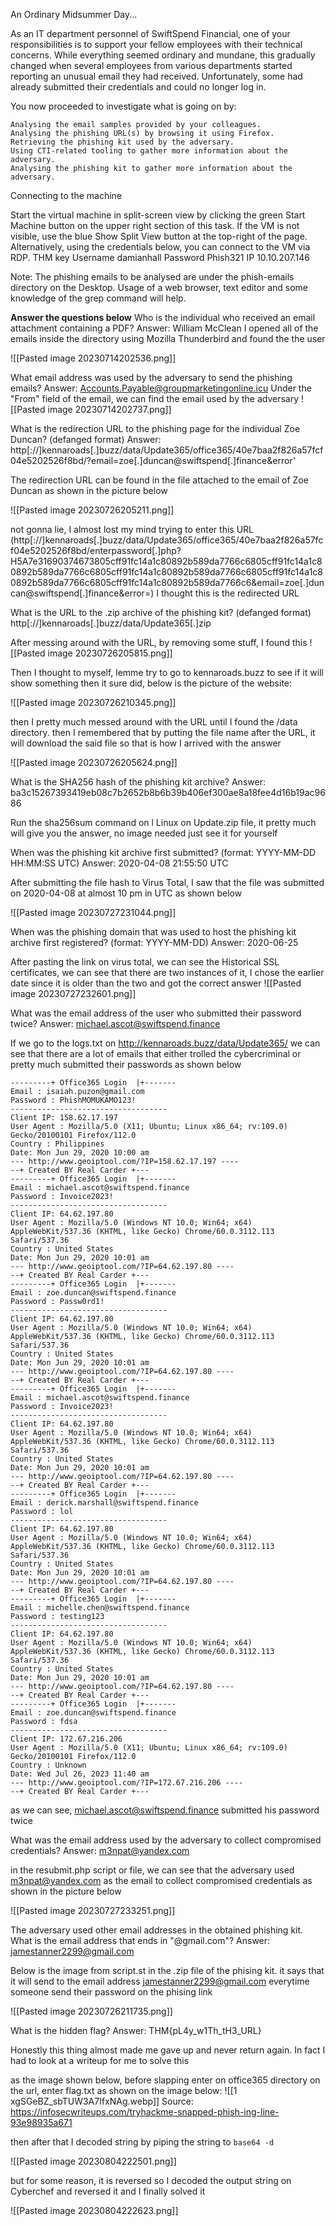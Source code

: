 
An Ordinary Midsummer Day...

As an IT department personnel of SwiftSpend Financial, one of your responsibilities is to support your fellow employees with their technical concerns. While everything seemed ordinary and mundane, this gradually changed when several employees from various departments started reporting an unusual email they had received. Unfortunately, some had already submitted their credentials and could no longer log in.

You now proceeded to investigate what is going on by:

    Analysing the email samples provided by your colleagues.
    Analysing the phishing URL(s) by browsing it using Firefox.
    Retrieving the phishing kit used by the adversary.
    Using CTI-related tooling to gather more information about the adversary.
    Analysing the phishing kit to gather more information about the adversary.

Connecting to the machine

Start the virtual machine in split-screen view by clicking the green Start Machine button on the upper right section of this task. If the VM is not visible, use the blue Show Split View button at the top-right of the page. Alternatively, using the credentials below, you can connect to the VM via RDP.
THM key
Username 	damianhall
Password 	Phish321
IP 	10.10.207.146

Note: The phishing emails to be analysed are under the phish-emails directory on the Desktop. Usage of a web browser, text editor and some knowledge of the grep command will help.

**Answer the questions below**
Who is the individual who received an email attachment containing a PDF?
Answer: William McClean
I opened all of the emails inside the directory using Mozilla Thunderbird and found the the user

![[Pasted image 20230714202536.png]]



What email address was used by the adversary to send the phishing emails?
Answer:  Accounts.Payable@groupmarketingonline.icu
Under the "From" field of the email, we can find the email used by the adversary
![[Pasted image 20230714202737.png]]

What is the redirection URL to the phishing page for the individual Zoe Duncan? (defanged format)
Answer: http[://]kennaroads[.]buzz/data/Update365/office365/40e7baa2f826a57fcf04e5202526f8bd/?email=zoe[.]duncan@swiftspend[.]finance&error'

The redirection URL can be found in the file attached to the email of Zoe Duncan as shown in the picture below

![[Pasted image 20230726205211.png]]

not gonna lie, I almost lost my mind trying to enter this URL (http[://]kennaroads[.]buzz/data/Update365/office365/40e7baa2f826a57fcf04e5202526f8bd/enterpassword[.]php?H5A7e31690374673805cff91fc14a1c80892b589da7766c6805cff91fc14a1c80892b589da7766c6805cff91fc14a1c80892b589da7766c6805cff91fc14a1c80892b589da7766c6805cff91fc14a1c80892b589da7766c6&email=zoe[.]duncan@swiftspend[.]finance&error=) I thought this is the redirected URL

What is the URL to the .zip archive of the phishing kit? (defanged format)
http[://]kennaroads[.]buzz/data/Update365[.]zip

After messing around with the URL, by removing some stuff, I found this
![[Pasted image 20230726205815.png]]

Then I thought to myself, lemme try to go to kennaroads.buzz to see if it will show something then it sure did, below is the picture of the website:

![[Pasted image 20230726210345.png]]

then I pretty much messed around with the URL until I found the  /data directory. then I remembered that by putting the file name after the URL, it will download the said file so that is how I arrived with the answer

![[Pasted image 20230726205624.png]]

What is the SHA256 hash of the phishing kit archive?
Answer: ba3c15267393419eb08c7b2652b8b6b39b406ef300ae8a18fee4d16b19ac9686

Run the sha256sum command on l Linux on Update.zip file, it pretty much will give you the answer, no image needed just see it for yourself

When was the phishing kit archive first submitted? (format: YYYY-MM-DD HH:MM:SS UTC)
Answer:  2020-04-08 21:55:50 UTC 

After submitting the file hash to Virus Total, I saw that the file was submitted on 2020-04-08 at almost 10 pm in UTC as shown below

![[Pasted image 20230727231044.png]]

When was the phishing domain that was used to host the phishing kit archive first registered? (format: YYYY-MM-DD)
Answer: 2020-06-25

After pasting the link on virus total, we can see the Historical SSL certificates, we can see that there are two instances of it, I chose the earlier date since it is older than the two and got the correct answer
![[Pasted image 20230727232601.png]]

What was the email address of the user who submitted their password twice?
Answer: michael.ascot@swiftspend.finance

If we go to the logs.txt on http://kennaroads.buzz/data/Update365/ we can see that there are a lot of emails that either trolled the cybercriminal or pretty much submitted their passwords as shown below 

```
---------+ Office365 Login  |+-------
Email : isaiah.puzon@gmail.com
Password : PhishMOMUKAMO123!
-----------------------------------
Client IP: 158.62.17.197
User Agent : Mozilla/5.0 (X11; Ubuntu; Linux x86_64; rv:109.0) Gecko/20100101 Firefox/112.0
Country : Philippines
Date: Mon Jun 29, 2020 10:00 am
--- http://www.geoiptool.com/?IP=158.62.17.197 ----
--+ Created BY Real Carder +---
---------+ Office365 Login  |+-------
Email : michael.ascot@swiftspend.finance
Password : Invoice2023!
-----------------------------------
Client IP: 64.62.197.80
User Agent : Mozilla/5.0 (Windows NT 10.0; Win64; x64) AppleWebKit/537.36 (KHTML, like Gecko) Chrome/60.0.3112.113 Safari/537.36
Country : United States
Date: Mon Jun 29, 2020 10:01 am
--- http://www.geoiptool.com/?IP=64.62.197.80 ----
--+ Created BY Real Carder +---
---------+ Office365 Login  |+-------
Email : zoe.duncan@swiftspend.finance
Password : Passw0rd1!
-----------------------------------
Client IP: 64.62.197.80
User Agent : Mozilla/5.0 (Windows NT 10.0; Win64; x64) AppleWebKit/537.36 (KHTML, like Gecko) Chrome/60.0.3112.113 Safari/537.36
Country : United States
Date: Mon Jun 29, 2020 10:01 am
--- http://www.geoiptool.com/?IP=64.62.197.80 ----
--+ Created BY Real Carder +---
---------+ Office365 Login  |+-------
Email : michael.ascot@swiftspend.finance
Password : Invoice2023!
-----------------------------------
Client IP: 64.62.197.80
User Agent : Mozilla/5.0 (Windows NT 10.0; Win64; x64) AppleWebKit/537.36 (KHTML, like Gecko) Chrome/60.0.3112.113 Safari/537.36
Country : United States
Date: Mon Jun 29, 2020 10:01 am
--- http://www.geoiptool.com/?IP=64.62.197.80 ----
--+ Created BY Real Carder +---
---------+ Office365 Login  |+-------
Email : derick.marshall@swiftspend.finance
Password : lol
-----------------------------------
Client IP: 64.62.197.80
User Agent : Mozilla/5.0 (Windows NT 10.0; Win64; x64) AppleWebKit/537.36 (KHTML, like Gecko) Chrome/60.0.3112.113 Safari/537.36
Country : United States
Date: Mon Jun 29, 2020 10:01 am
--- http://www.geoiptool.com/?IP=64.62.197.80 ----
--+ Created BY Real Carder +---
---------+ Office365 Login  |+-------
Email : michelle.chen@swiftspend.finance
Password : testing123
-----------------------------------
Client IP: 64.62.197.80
User Agent : Mozilla/5.0 (Windows NT 10.0; Win64; x64) AppleWebKit/537.36 (KHTML, like Gecko) Chrome/60.0.3112.113 Safari/537.36
Country : United States
Date: Mon Jun 29, 2020 10:01 am
--- http://www.geoiptool.com/?IP=64.62.197.80 ----
--+ Created BY Real Carder +---
---------+ Office365 Login  |+-------
Email : zoe.duncan@swiftspend.finance
Password : fdsa
-----------------------------------
Client IP: 172.67.216.206
User Agent : Mozilla/5.0 (X11; Ubuntu; Linux x86_64; rv:109.0) Gecko/20100101 Firefox/112.0
Country : Unknown
Date: Wed Jul 26, 2023 11:40 am
--- http://www.geoiptool.com/?IP=172.67.216.206 ----
--+ Created BY Real Carder +---
```
as we can see,  michael.ascot@swiftspend.finance submitted his password twice


What was the email address used by the adversary to collect compromised credentials?
Answer: m3npat@yandex.com

in the resubmit.php script or file, we can see that the adversary used m3npat@yandex.com as the email to collect compromised credentials as shown in the picture below

![[Pasted image 20230727233251.png]]

The adversary used other email addresses in the obtained phishing kit. What is the email address that ends in "@gmail.com"?
Answer: jamestanner2299@gmail.com

Below is the image from script.st in the .zip file of the phising kit. it says that it will send to the email address jamestanner2299@gmail.com everytime someone send their password on the phising link

![[Pasted image 20230726211735.png]]







What is the hidden flag?
Answer: THM{pL4y_w1Th_tH3_URL}


Honestly this thing almost made me gave up and never return again. In fact I had to look at a writeup for me to solve this

as the image shown below, before slapping enter on office365 directory on the url, enter flag.txt as shown on the image below: 
![[1 xgSGeBZ_sbTUW3A7IfxNAg.webp]]
Source: https://infosecwriteups.com/tryhackme-snapped-phish-ing-line-93e98935a671

then after that I decoded string by piping the string to  `base64 -d` 

![[Pasted image 20230804222501.png]]

but for some reason, it is reversed so I decoded the output string on Cyberchef
and reversed it and I finally solved it

![[Pasted image 20230804222623.png]]

